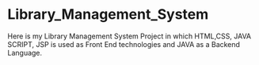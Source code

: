 # Library_Management_System
Here is my Library Management System Project in which  HTML,CSS, JAVA SCRIPT, JSP is used as Front End technologies and JAVA as a Backend Language.
